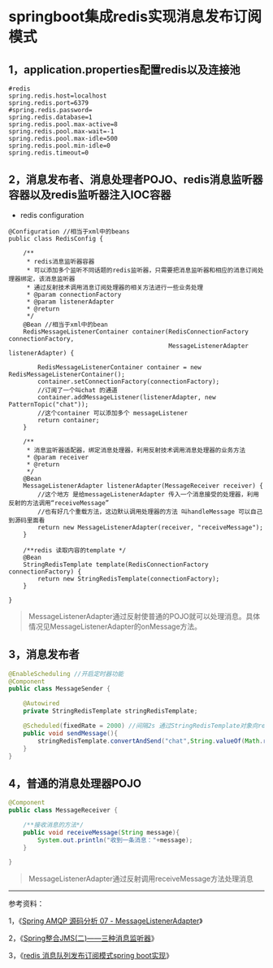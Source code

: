 # springboot集成redis实现消息发布订阅模式

## 1，application.properties配置redis以及连接池

```
#redis
spring.redis.host=localhost
spring.redis.port=6379
#spring.redis.password=
spring.redis.database=1
spring.redis.pool.max-active=8
spring.redis.pool.max-wait=-1
spring.redis.pool.max-idle=500
spring.redis.pool.min-idle=0
spring.redis.timeout=0
```

## 2，消息发布者、消息处理者POJO、redis消息监听器容器以及redis监听器注入IOC容器

- redis configuration

```
@Configuration //相当于xml中的beans
public class RedisConfig {

    /**
     * redis消息监听器容器
     * 可以添加多个监听不同话题的redis监听器，只需要把消息监听器和相应的消息订阅处理器绑定，该消息监听器
     * 通过反射技术调用消息订阅处理器的相关方法进行一些业务处理
     * @param connectionFactory
     * @param listenerAdapter
     * @return
     */
    @Bean //相当于xml中的bean
    RedisMessageListenerContainer container(RedisConnectionFactory connectionFactory,
                                            MessageListenerAdapter listenerAdapter) {

        RedisMessageListenerContainer container = new RedisMessageListenerContainer();
        container.setConnectionFactory(connectionFactory);
        //订阅了一个叫chat 的通道
        container.addMessageListener(listenerAdapter, new PatternTopic("chat"));
        //这个container 可以添加多个 messageListener
        return container;
    }

    /**
     * 消息监听器适配器，绑定消息处理器，利用反射技术调用消息处理器的业务方法
     * @param receiver
     * @return
     */
    @Bean
    MessageListenerAdapter listenerAdapter(MessageReceiver receiver) {
        //这个地方 是给messageListenerAdapter 传入一个消息接受的处理器，利用反射的方法调用“receiveMessage”
        //也有好几个重载方法，这边默认调用处理器的方法 叫handleMessage 可以自己到源码里面看
        return new MessageListenerAdapter(receiver, "receiveMessage");
    }

    /**redis 读取内容的template */
    @Bean
    StringRedisTemplate template(RedisConnectionFactory connectionFactory) {
        return new StringRedisTemplate(connectionFactory);
    }

}

```
> MessageListenerAdapter通过反射使普通的POJO就可以处理消息。具体情况见MessageListenerAdapter的onMessage方法。


## 3，消息发布者

```java
@EnableScheduling //开启定时器功能
@Component
public class MessageSender {

    @Autowired
    private StringRedisTemplate stringRedisTemplate;

    @Scheduled(fixedRate = 2000) //间隔2s 通过StringRedisTemplate对象向redis消息队列chat频道发布消息
    public void sendMessage(){
        stringRedisTemplate.convertAndSend("chat",String.valueOf(Math.random()));
    }
}
```

## 4，普通的消息处理器POJO

```java
@Component
public class MessageReceiver {

    /**接收消息的方法*/
    public void receiveMessage(String message){
        System.out.println("收到一条消息："+message);
    }

}
```
> MessageListenerAdapter通过反射调用receiveMessage方法处理消息


----------

参考资料：

1，《[Spring AMQP 源码分析 07 - MessageListenerAdapter](https://www.cnblogs.com/gordonkong/p/7201898.html)》

2，《[Spring整合JMS(二)——三种消息监听器](http://elim.iteye.com/blog/1893676)》

3，《[redis 消息队列发布订阅模式spring boot实现](http://blog.csdn.net/wuxuyang_7788/article/details/78004897)》